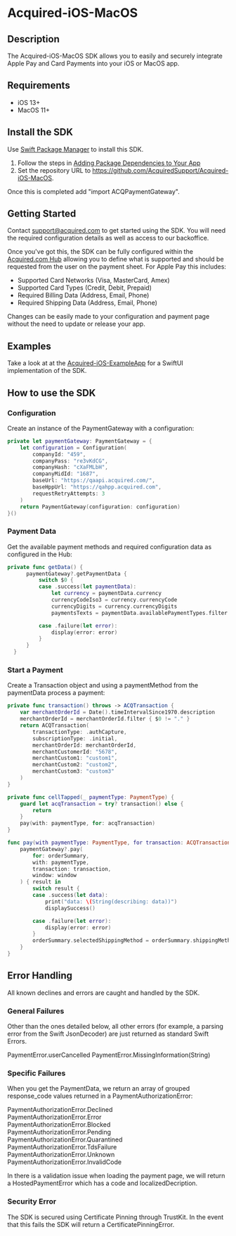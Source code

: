 # Acquired-iOS-MacOS

## Description
The Acquired-iOS-MacOS SDK allows you to easily and securely integrate Apple Pay and Card Payments into your iOS or MacOS app. 

## Requirements
- iOS 13+
- MacOS 11+

## Install the SDK
Use [Swift Package Manager](https://swift.org/package-manager/) to install this SDK. 

1. Follow the steps in [Adding Package Dependencies to Your App](https://developer.apple.com/documentation/xcode/adding_package_dependencies_to_your_app)
2. Set the repository URL to https://github.com/AcquiredSupport/Acquired-iOS-MacOS. 

Once this is completed add "import ACQPaymentGateway".

## Getting Started

Contact support@acquired.com to get started using the SDK. You will need the required configuration details as well as access to our backoffice. 

Once you've got this, the SDK can be fully configured within the [Acquired.com Hub](https://qahub.acquired.com) allowing you to define what is supported and should be requested from the user on the payment sheet. For Apple Pay this includes:

- Supported Card Networks (Visa, MasterCard, Amex)
- Supported Card Types (Credit, Debit, Prepaid)
- Required Billing Data (Address, Email, Phone)
- Required Shipping Data (Address, Email, Phone)


Changes can be easily made to your configuration and payment page without the need to update or release your app.

## Examples
Take a look at at the [Acquired-iOS-ExampleApp](https://github.com/AcquiredSupport/Acquired-iOS-ExampleApp) for a SwiftUI implementation of the SDK.

## How to use the SDK

### Configuration
Create an instance of the PaymentGateway with a configuration: 
```swift
private let paymentGateway: PaymentGateway = {
    let configuration = Configuration(
        companyId: "459",
        companyPass: "re3vKdCG",
        companyHash: "cXaFMLbH",
        companyMidId: "1687",
        baseUrl: "https://qaapi.acquired.com/",
        baseHppUrl: "https://qahpp.acquired.com",
        requestRetryAttempts: 3
    )
    return PaymentGateway(configuration: configuration)
}()
```

### Payment Data
Get the available payment methods and required configuration data as configured in the Hub:
```swift
private func getData() {
      paymentGateway?.getPaymentData {
          switch $0 {
          case .success(let paymentData):
              let currency = paymentData.currency
              currencyCodeIso3 = currency.currencyCode
              currencyDigits = currency.currencyDigits
              paymentsTexts = paymentData.availablePaymentTypes.filter { $0.isActive }

          case .failure(let error):
              display(error: error)
          }
      }
  }
```
### Start a Payment
Create a Transaction object and using a paymentMethod from the paymentData process a payment:
```swift
private func transaction() throws -> ACQTransaction {
    var merchantOrderId = Date().timeIntervalSince1970.description
    merchantOrderId = merchantOrderId.filter { $0 != "." }
    return ACQTransaction(
        transactionType: .authCapture,
        subscriptionType: .initial,
        merchantOrderId: merchantOrderId,
        merchantCustomerId: "5678",
        merchantCustom1: "custom1",
        merchantCustom2: "custom2",
        merchantCustom3: "custom3"
    )
}

private func cellTapped(_ paymentType: PaymentType) {
    guard let acqTransaction = try? transaction() else {
        return
    }
    pay(with: paymentType, for: acqTransaction)
}

func pay(with paymentType: PaymentType, for transaction: ACQTransaction) {
    paymentGateway?.pay(
        for: orderSummary,
        with: paymentType,
        transaction: transaction,
        window: window
    ) { result in
        switch result {
        case .success(let data):
            print("data: \(String(describing: data))")
            displaySuccess()

        case .failure(let error):
            display(error: error)
        }
        orderSummary.selectedShippingMethod = orderSummary.shippingMethods.first
    }
}
```
## Error Handling 

All known declines and errors are caught and handled by the SDK. 

### General Failures

Other than the ones detailed below, all other errors (for example, a parsing error from the Swift JsonDecoder) are just returned as standard Swift Errors.

PaymentError.userCancelled
PaymentError.MissingInformation(String)

### Specific Failures
When you get the PaymentData, we return an array of grouped response_code values returned in a PaymentAuthorizationError:

PaymentAuthorizationError.Declined<br>
PaymentAuthorizationError.Error<br>
PaymentAuthorizationError.Blocked<br>
PaymentAuthorizationError.Pending<br>
PaymentAuthorizationError.Quarantined<br>
PaymentAuthorizationError.TdsFailure<br>
PaymentAuthorizationError.Unknown<br>
PaymentAuthorizationError.InvalidCode<br>

In there is a validation issue when loading the payment page, we will return a HostedPaymentError which has a code and localizedDecription. 

### Security Error

The SDK is secured using Certificate Pinning through TrustKit. In the event that this fails the SDK will return a CertificatePinningError.   
